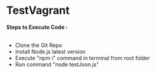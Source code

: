 # TestVagrant
**Steps to Execute Code :**<br/><br/>
  - Clone the Git Repo<br/>
  - Install Node.js latest version<br/>
  - Execute "npm i" command in terminal from root folder<br/>
  - Run command "node testJson.js" <br/>
